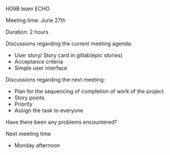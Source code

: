 H09B team ECHO


Meeting time: June 27th


Duration: 2 hours

Discussions regarding the current meeting agenda:
- User story/ Story card in gitlab(epic stories)
- Acceptance criteria
- Simple user interface


Discussions regarding the next meeting:
- Plan for the sequencing of completion of work of the project
- Story points
- Priority
- Assign the task to everyone


Have there been any problems encountered?


Next meeting time
- Monday afternoon

